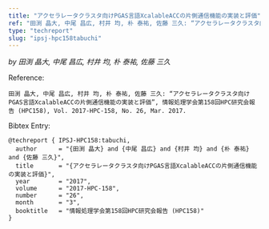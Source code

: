 ```yaml
---
title: "アクセラレータクラスタ向けPGAS言語XcalableACCの片側通信機能の実装と評価"
ref: "田渕 晶大, 中尾 昌広, 村井 均, 朴 泰祐, 佐藤 三久: “アクセラレータクラスタ向けPGAS言語XcalableACCの片側通信機能の実装と評価”, 情報処理学会第158回HPC研究会報告 (HPC158), Vol. 2017-HPC-158, No. 26, Mar. 2017."
type: "techreport"
slug: "ipsj-hpc158tabuchi"
---
```


_by 田渕 晶大, 中尾 昌広, 村井 均, 朴 泰祐, 佐藤 三久_

Reference:

```
田渕 晶大, 中尾 昌広, 村井 均, 朴 泰祐, 佐藤 三久: “アクセラレータクラスタ向けPGAS言語XcalableACCの片側通信機能の実装と評価”, 情報処理学会第158回HPC研究会報告 (HPC158), Vol. 2017-HPC-158, No. 26, Mar. 2017.
```

Bibtex Entry:

```
@techreport { IPSJ-HPC158:tabuchi,
  author      = "{田渕 晶大} and {中尾 昌広} and {村井 均} and {朴 泰祐} and {佐藤 三久}",
  title       = "{アクセラレータクラスタ向けPGAS言語XcalableACCの片側通信機能の実装と評価}",
  year        = "2017",
  volume      = "2017-HPC-158",
  number      = "26",
  month       = "3",
  booktitle   = "情報処理学会第158回HPC研究会報告 (HPC158)"
}
```
